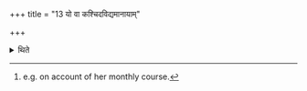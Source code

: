 +++
title = "13 यो वा कश्चिदविद्यमानायाम्"

+++

<details><summary>थिते</summary>

13. In her absence[^1] anyone else does this work.  

[^1]: e.g. on account of her monthly course.
</details>
